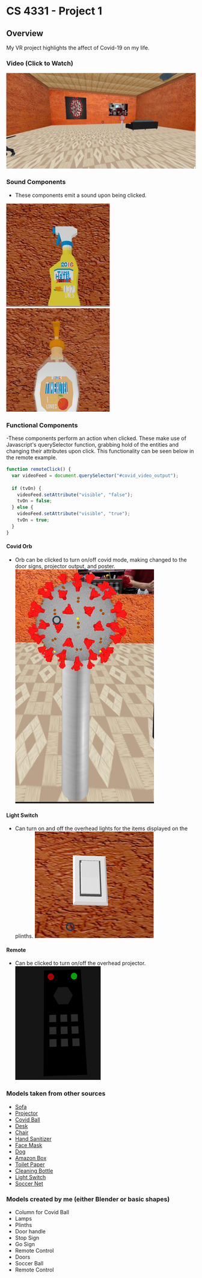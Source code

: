 # CS 4331 - Project 1

## Overview

My VR project highlights the affect of Covid-19 on my life.

### Video (Click to Watch)

[![Video](images/video_cover.png)](https://youtu.be/mSrkglReQMw "VR Demo")

### Sound Components

- These components emit a sound upon being clicked.

![Spray Bottle](images/sprayBottle.png)
![Hand Sanitizer](images/handSanitizer.png)

### Functional Components

-These components perform an action when clicked. These make use of Javascript's querySelector function, grabbing hold of the entities and changing their attributes upon click. This functionality can be seen below in the remote example.

```javascript
function remoteClick() {
  var videoFeed = document.querySelector("#covid_video_output");

  if (tvOn) {
    videoFeed.setAttribute("visible", "false");
    tvOn = false;
  } else {
    videoFeed.setAttribute("visible", "true");
    tvOn = true;
  }
}
```

#### Covid Orb

- Orb can be clicked to turn on/off covid mode, making changed to the door signs, projector output, and poster.
  ![Covid Orb](images/covidOrb.png)

#### Light Switch

- Can turn on and off the overhead lights for the items displayed on the plinths.
  ![Light Switch](images/lightSwitch.png)

#### Remote

- Can be clicked to turn on/off the overhead projector.<br />
  ![Remote](images/remote.png)

### Models taken from other sources

- [Sofa](https://poly.google.com/view/7Q_Ab2HLll1)
- [Projector](https://poly.google.com/view/4oVHZbDvwV8)
- [Covid Ball](https://sketchfab.com/3d-models/coronavirus-covid-19-virus-991102145c294fe4b633faecc23f3799)
- [Desk](https://sketchfab.com/3d-models/low-poly-gaming-desk-6f1bc394de704e488d44e77134f23993)
- [Chair](https://sketchfab.com/3d-models/boutique-office-chair-black-205890-ad9904fb0cf64297b10feea31faae21e)
- [Hand Sanitizer](https://poly.google.com/view/8vVKgLRyRYe)
- [Face Mask](https://poly.google.com/view/8ABOEoG76Z6)
- [Dog](https://sketchfab.com/3d-models/dog-5e62ac5714aa44eda8b38adca4a9641b)
- [Amazon Box](https://sketchfab.com/3d-models/amazon-prime-shipping-box-0641e66ea33c415694cf84f786178960)
- [Toilet Paper](https://poly.google.com/view/3fTwIG4NTg3)
- [Cleaning Bottle](https://poly.google.com/view/bnAE4wYavQQ)
- [Light Switch](https://poly.google.com/view/drzI0Tg_uKT)
- [Soccer Net](https://poly.google.com/view/590FRI8s976)

### Models created by me (either Blender or basic shapes)

- Column for Covid Ball
- Lamps
- Plinths
- Door handle
- Stop Sign
- Go Sign
- Remote Control
- Doors
- Soccer Ball
- Remote Control
